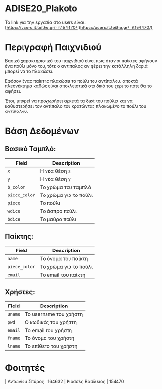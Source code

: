 # ADISE20_Plakoto

Το link για την εργασία στο users είναι:
[https://users.it.teithe.gr/~it154470/](https://users.it.teithe.gr/~it154470/) 




# Περιγραφή Παιχνιδιού

Βασικό χαρακτηριστικό του παιχνιδιού είναι πως όταν οι παίκτες αφήνουν ένα πούλι μόνο του, τότε ο αντίπαλος αν φέρει την κατάλληλη ζαριά μπορεί να το πλακώσει. 

Εφόσον ένας παίκτης πλακώσει το πούλι του αντίπαλου, αποκτά πλεονέκτημα καθώς είναι αποκλειστικά στο δικό του χέρι το πότε θα το αφήσει. 

Έτσι, μπορεί να προχωρήσει αρκετά τα δικά του πούλια και να καθυστερήσει τον αντίπαλο του κρατώντας πλακωμένο το πούλι του αντίπαλου. 



# Βάση Δεδομένων

## Βασικό Ταμπλό: 

| Field             | Description                 
| ----------------- | ------------------------
| `x`               | Η νέα θέση x                
| `y`               | Η νέα θέση y      
| `b_color`         | Το χρώμα του ταμπλό
| `piece_color`     | Το χρώμα για το πούλι
| `piece`           | Το πούλι
| `wdice`           | Το άσπρο πούλι
| `bdice`           | Το μαύρο πούλι

## Παίκτης: 

| Field             | Description                 
| ----------------- | -----------------------
| `name`            | Το όνομα του παίκτη                
| `piece_color`     | Το χρώμα για το πούλι      
| `email`           | Το email του παίκτη

## Χρήστες: 

| Field             | Description                 
| ----------------- | ------------------------
| `uname`           | Το username του χρήστη             
| `pwd`             | Ο κωδικός του χρήστη     
| `email`           | Το email του χρήστη
| `fname`           | Το όνομα του χρήστη 
| `lname`           | Το επίθετο του χρήστη 


# Φοιτητές

| Αντωνίου Σπύρος   | 164632 
| Κιοσσές Βασίλειος | 154470


